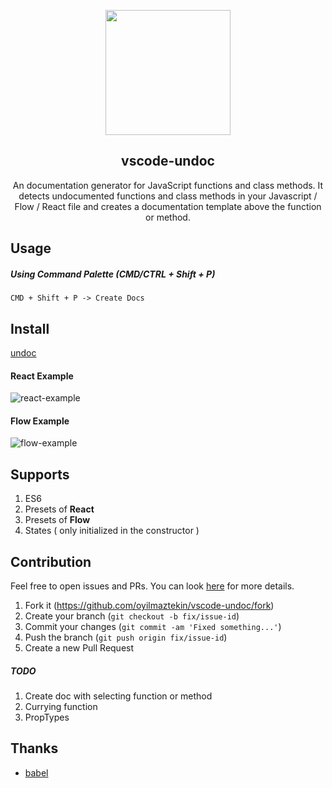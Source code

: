 <p align="center"><img src='icon.png' width="200"></p>
<h2 align="center">vscode-undoc</h2>
<p align="center">An documentation generator for JavaScript functions and class methods. It detects undocumented functions and class methods in your Javascript / Flow / React file and creates a documentation template above the function or method.</p>

## Usage

##### Using Command Palette (CMD/CTRL + Shift + P)

`CMD + Shift + P -> Create Docs`

## Install
[undoc](https://marketplace.visualstudio.com/items?itemName=yilmaztekinozer.undoc)

#### React Example
![react-example](/assets/react-example.gif)

#### Flow Example
![flow-example](/assets/flow-example.gif)

## Supports

 1. ES6
 2. Presets of **React**
 3. Presets of **Flow**
 4. States ( only initialized in the constructor )

## Contribution
Feel free to open issues and PRs. You can look [here](https://github.com/oyilmaztekin/vscode-undoc/blob/master/CONTRIBUTING.md) for more details.

1. Fork it (https://github.com/oyilmaztekin/vscode-undoc/fork)
2. Create your branch (`git checkout -b fix/issue-id`)
3. Commit your changes (`git commit -am 'Fixed something...'`)
4. Push the branch (`git push origin fix/issue-id`)
5. Create a new Pull Request

##### TODO
1. Create doc with selecting function or method
2. Currying function
3. PropTypes

## Thanks

* [babel](https://github.com/babel)
